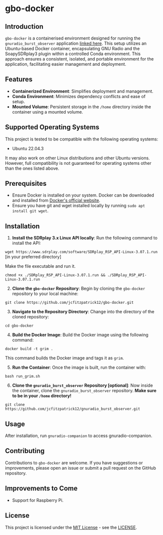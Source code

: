 # gbo-docker

## Introduction
```gbo-docker``` is a containerised environment designed for running the ```gnuradio_burst_observer``` application [linked here](https://github.com/jcfitzpatrick12/gnuradio_burst_observer). This setup utilizes an Ubuntu-based Docker container, encapsulating GNU Radio and the SoapySDRplay3 plugin within a controlled Conda environment. This approach ensures a consistent, isolated, and portable environment for the application, facilitating easier management and deployment. 

## Features
- **Containerized Environment**: Simplifies deployment and management.
- **Conda Environment**: Minimizes dependency conflicts and ease of setup.
- **Mounted Volume**: Persistent storage in the ```/home``` directory inside the container using a mounted volume.

## Supported Operating Systems

This project is tested to be compatible with the following operating systems:

- Ubuntu 22.04.3

It may also work on other Linux distributions and other Ubuntu versions. However, full compatibility is not guaranteed for operating systems other than the ones listed above.

## Prerequisites
- Ensure Docker is installed on your system. Docker can be downloaded and installed from [Docker's official website](https://docs.docker.com/get-docker/).
- Ensure you have git and wget installed locally by running ```sudo apt install git wget```.

## Installation

1. **Install the SDRplay 3.x Linux API locally**:
Run the following command to install the API:

```wget https://www.sdrplay.com/software/SDRplay_RSP_API-Linux-3.07.1.run``` [in your preferred directory]

Make the file executable and run it.

```chmod +x ./SDRplay_RSP_API-Linux-3.07.1.run && ./SDRplay_RSP_API-Linux-3.07.1.run```

2. **Clone the ```gbo-docker``` Repository**:
Begin by cloning the `gbo-docker` repository to your local machine:
   
``` git clone https://github.com/jcfitzpatrick12/gbo-docker.git ```

3. **Navigate to the Repository Directory**:
Change into the directory of the cloned repository:

``` cd gbo-docker ```

4. **Build the Docker Image**:
Build the Docker image using the following command:

``` docker build -t grim . ```

This command builds the Docker image and tags it as `grim`.

5. **Run the Container**:
Once the image is built, run the container with:

``` bash run_grim.sh ```

6. **Clone the ```gnuradio_burst_observer``` Repository [optional]**:
Now inside the container, clone the ```gnuradio_burst_observer``` repository. **Make sure to be in your ```/home``` directory!**

```git clone https://github.com/jcfitzpatrick12/gnuradio_burst_observer.git```


## Usage
After installation, run ```gnuradio-companion``` to access gnuradio-companion. 

## Contributing
Contributions to `gbo-docker` are welcome. If you have suggestions or improvements, please open an issue or submit a pull request on the GitHub repository.

## Improvements to Come
- Support for Raspberry Pi.

## License
This project is licensed under the [MIT License](https://opensource.org/licenses/MIT) - see the [LICENSE](LICENSE).
